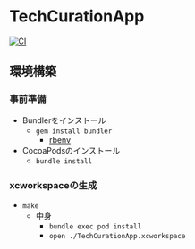 # TechCurationApp
[![CI](https://github.com/naoki-mrmt/TechCurationApp/actions/workflows/swift.yml/badge.svg?branch=develop)](https://github.com/naoki-mrmt/TechCurationApp/actions/workflows/swift.yml)
## 環境構築
### 事前準備
- Bundlerをインストール
    - ```gem install bundler```
        - [rbenv](https://github.com/rbenv/rbenv) 
- CocoaPodsのインストール
    - ```bundle install```
 
### xcworkspaceの生成
- ```make```
    - 中身 
        - ```bundle exec pod install```
        - ```open ./TechCurationApp.xcworkspace```
